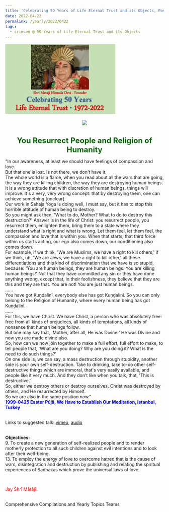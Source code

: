 ```yaml
---
title: 'Celebrating 50 Years of Life Eternal Trust and its Objects, Post 12'
date: 2022-04-22
permalink: /yearly/2022/0422
tags:
  - crimson @ 50 Years of Life Eternal Trust and its Objects
---
```


<div style="text-align: left"><img src="/images/Celebrating50YearsLET.png" width="350" /></div><br>

<div style="text-align: center"><img src="/images/image959_Balwant_Kumbhojkar_Collection.jpg" /></div>

<br>
<p style="color:DarkGreen; text-align:center">
<font size="+2"><b>You Resurrect People and Religion of Humanity</b><br></font>
</p>

<p>
"In our awareness, at least we should have feelings of compassion and love.<br>
But that one is lost. Is not there, we don't have it.<br>
The whole world is a flame, when you read about all the wars that are going, the way they are killing children, the way they are destroying human beings.<br>
It is a wrong attitude that with discretion of human beings, things will improve. It's a very, very wrong concept: that by destroying them, one can achieve something [unclear].<br>
Our work in Sahaja Yoga is doing well, I must say, but it has to stop this horrible attitude of human being to destroy.<br>
So you might ask then, 'What to do, Mother? What to do to destroy this destruction?' Answer is in the life of Christ: you resurrect people, you resurrect them, enlighten them, bring them to a state where they understand what is right and what is wrong. Let them feel, let them feel, the compassion and love that is within you. When that starts, that third force within us starts acting, our ego also comes down, our conditioning also comes down.<br>
For example, if we think, 'We are Muslims, we have a right to kill others,' if we think, uh, 'We are Jews, we have a right to kill other,' all these differentiations and this kind of discrimination that we have is so stupid, because: 'You are human beings, they are human beings. You are killing human beings!' Not that they have committed any sin or they have done anything wrong, except that, in their foolishness, they believe that they are this and they are that. You are not! You are just human beings.<br>
......<br>
You have got Kuṇḍalinī, everybody else has got Kuṇḍalinī. So you can only belong to the Religion of Humanity, where every human being has got Kuṇḍalinī.<br>
......<br>
For this, we have Christ. We have Christ, a person who was absolutely free: free from all kinds of prejudices, all kinds of temptations, all kinds of nonsense that human beings follow.<br>
But one may say that, 'Mother, after all, He was Divine!' He was Divine and now you are made divine also. <br>
So, how can we now join together to make a full effort, full effort to make, to tell people that, 'What are you doing? Why are you doing it? What is the need to do such things?' <br>
On one side is, we can say, a mass destruction through stupidity, another side is your own self-destruction. Take to drinking, take to-oo other self-destructive things which are immoral, that's very easily available, and people like it very much. And they don't like when you talk, that, 'This is destructive.' <br>
So, either we destroy others or destroy ourselves. Christ was destroyed by others, and He resurrected by Himself.<br>
So we are also in the same position now."<br>
<font color="blue"><b>1999-0425 Easter Pūjā, We Have to Establish Our Meditation, Istanbul, Turkey</b></font><br>
</p>

<br>
Links to suggested talk: <a href="https://vimeo.com/22323689"> vimeo</a>, <a href="https://soundcloud.com/nirmala-vidya-portal/1999-0425-1-easter_puja-1-wav"> audio</a><br>
<br>

<p>
<b>Objectives:</b><br>
9. To create a new generation of self-realized people and to render motherly protection to all such children against evil intentions and to look after their well-being.<br>
13. To employ the energy of love to overcome hatred that is the cause of wars, disintegration and destruction by publishing and relating the spiritual experiences of Sadhakas which prove the universal laws of love.
</p>

<br>
<p style="color:red;">Jay Śhrī Mātājī!<br></p>

<br>
Comprehensive Compilations and Yearly Topics Teams